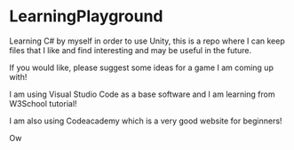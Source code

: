 # LearningPlayground
Learning C# by myself in order to use Unity, this is a repo where I can keep files that I like and find interesting and may be useful in the future.


If you would like, please suggest some ideas for a game I am coming up with! 

I am using Visual Studio Code as a base software and I am learning from W3School tutorial!

I am also using Codeacademy which is a very good website for beginners!

Ow
